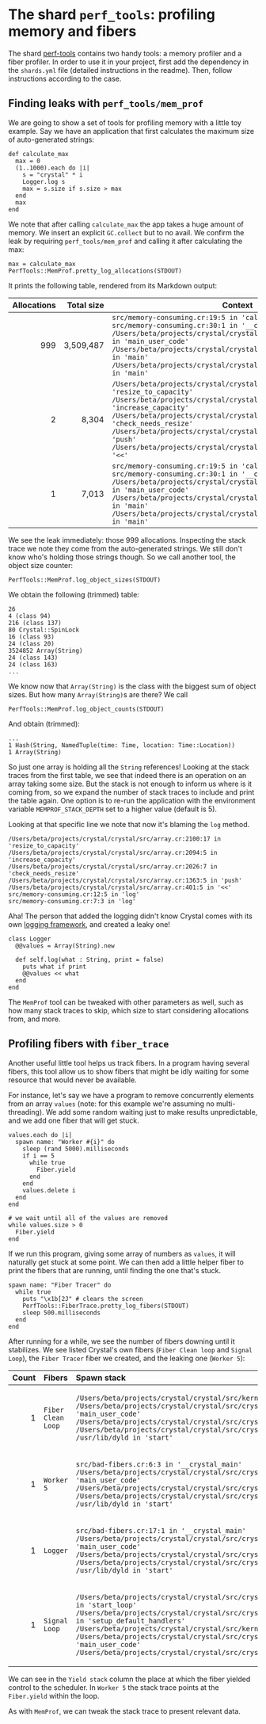 # The shard `perf_tools`: profiling memory and fibers

The shard [perf-tools](https://github.com/crystal-lang/perf-tools) contains two handy tools: a memory profiler and a fiber profiler. In order to use it in your project, first add the dependency in the `shards.yml` file (detailed instructions in the readme). Then, follow instructions according to the case.

## Finding leaks with `perf_tools/mem_prof`

We are going to show a set of tools for profiling memory with a little toy example. Say we have an application that first calculates the maximum size of auto-generated strings:

```crystal
def calculate_max
  max = 0
  (1..1000).each do |i|
    s = "crystal" * i
    Logger.log s
    max = s.size if s.size > max
  end
  max
end
```

We note that after calling `calculate_max` the app takes a huge amount of memory. We insert an explicit `GC.collect` but to no avail. We confirm the leak by requiring `perf_tools/mem_prof` and calling it after calculating the max:

```crystal
max = calculate_max
PerfTools::MemProf.pretty_log_allocations(STDOUT)
```

It prints the following table, rendered from its Markdown output:

| Allocations | Total size | Context |
|------------:|-----------:|---------|
| 999 | 3,509,487 | ` src/memory-consuming.cr:19:5 in 'calculate_max' `<br>` src/memory-consuming.cr:30:1 in '__crystal_main' `<br>` /Users/beta/projects/crystal/crystal/src/crystal/main.cr:129:5 in 'main_user_code' `<br>` /Users/beta/projects/crystal/crystal/src/crystal/main.cr:115:7 in 'main' `<br>` /Users/beta/projects/crystal/crystal/src/crystal/main.cr:141:3 in 'main' ` |
|   2 |     8,304 | ` /Users/beta/projects/crystal/crystal/src/array.cr:2100:17 in 'resize_to_capacity' `<br>` /Users/beta/projects/crystal/crystal/src/array.cr:2094:5 in 'increase_capacity' `<br>` /Users/beta/projects/crystal/crystal/src/array.cr:2026:7 in 'check_needs_resize' `<br>` /Users/beta/projects/crystal/crystal/src/array.cr:1363:5 in 'push' `<br>` /Users/beta/projects/crystal/crystal/src/array.cr:401:5 in '<<' ` |
|   1 |     7,013 | ` src/memory-consuming.cr:19:5 in 'calculate_max' `<br>` src/memory-consuming.cr:30:1 in '__crystal_main' `<br>` /Users/beta/projects/crystal/crystal/src/crystal/main.cr:129:5 in 'main_user_code' `<br>` /Users/beta/projects/crystal/crystal/src/crystal/main.cr:115:7 in 'main' `<br>` /Users/beta/projects/crystal/crystal/src/crystal/main.cr:141:3 in 'main' ` |

We see the leak immediately: those 999 allocations. Inspecting the stack trace we note they come from the auto-generated strings. We still don't know who's holding those strings though. So we call another tool, the object size counter:

```crystal
PerfTools::MemProf.log_object_sizes(STDOUT)
```

We obtain the following (trimmed) table:

```text
26
4 (class 94)
216 (class 137)
80 Crystal::SpinLock
16 (class 93)
24 (class 20)
3524852 Array(String)
24 (class 143)
24 (class 163)
...
```

We know now that `Array(String)` is the class with the biggest sum of object sizes. But how many `Array(String)`s are there? We call

```crystal
PerfTools::MemProf.log_object_counts(STDOUT)
```

And obtain (trimmed):

```text
...
1 Hash(String, NamedTuple(time: Time, location: Time::Location))
1 Array(String)
```

So just one array is holding all the `String` references! Looking at the stack traces from the first table, we see that indeed there is an operation on an array taking some size. But the stack is not enough to inform us where is it coming from, so we expand the number of stack traces to include and print the table again. One option is to re-run the application with the environment variable `MEMPROF_STACK_DEPTH` set to a higher value (default is 5).

Looking at that specific line we note that now it's blaming the `log` method.

` /Users/beta/projects/crystal/crystal/src/array.cr:2100:17 in 'resize_to_capacity' `<br>` /Users/beta/projects/crystal/crystal/src/array.cr:2094:5 in 'increase_capacity' `<br>` /Users/beta/projects/crystal/crystal/src/array.cr:2026:7 in 'check_needs_resize' `<br>` /Users/beta/projects/crystal/crystal/src/array.cr:1363:5 in 'push' `<br>` /Users/beta/projects/crystal/crystal/src/array.cr:401:5 in '<<' `<br>` src/memory-consuming.cr:12:5 in 'log' `<br>` src/memory-consuming.cr:7:3 in 'log' `

Aha! The person that added the logging didn't know Crystal comes with its own [logging framework](https://crystal-lang.org/api/Log.html), and created a leaky one!

```crystal
class Logger
  @@values = Array(String).new

  def self.log(what : String, print = false)
    puts what if print
    @@values << what
  end
end
```

The `MemProf` tool can be tweaked with other parameters as well, such as how many stack traces to skip, which size to start considering allocations from, and more.

## Profiling fibers with `fiber_trace`

Another useful little tool helps us track fibers. In a program having several fibers, this tool allow us to show fibers that might be idly waiting for some resource that would never be available.

For instance, let's say we have a program to remove concurrently elements from an array `values` (note: for this example we're assuming no multi-threading). We add some random waiting just to make results unpredictable, and we add one fiber that will get stuck.

```crystal
values.each do |i|
  spawn name: "Worker #{i}" do
    sleep (rand 5000).milliseconds
    if i == 5
      while true
        Fiber.yield
      end
    end
    values.delete i
  end
end

# we wait until all of the values are removed
while values.size > 0
  Fiber.yield
end
```

If we run this program, giving some array of numbers as `values`, it will naturally get stuck at some point. We can then add a little helper fiber to print the fibers that are running, until finding the one that's stuck.

```crystal
spawn name: "Fiber Tracer" do
  while true
    puts "\x1b[2J" # clears the screen
    PerfTools::FiberTrace.pretty_log_fibers(STDOUT)
    sleep 500.milliseconds
  end
end
```

After running for a while, we see the number of fibers downing until it stabilizes. We see listed Crystal's own fibers (`Fiber Clean loop` and `Signal Loop`), the `Fiber Tracer` fiber we created, and the leaking one (`Worker 5`):

| Count | Fibers | Spawn stack | Yield stack |
|------:|:-------|:------------|:------------|
| 1 | ` Fiber Clean Loop ` | ` /Users/beta/projects/crystal/crystal/src/kernel.cr:552:1 in '__crystal_main' `<br>` /Users/beta/projects/crystal/crystal/src/crystal/main.cr:115:5 in 'main_user_code' `<br>` /Users/beta/projects/crystal/crystal/src/crystal/main.cr:101:7 in 'main' `<br>` /Users/beta/projects/crystal/crystal/src/crystal/main.cr:127:3 in 'main' `<br>` /usr/lib/dyld in 'start' ` | ` /Users/beta/projects/crystal/crystal/src/crystal/scheduler.cr:174:5 in 'sleep' `<br>` /Users/beta/projects/crystal/crystal/src/crystal/scheduler.cr:58:5 in 'sleep' `<br>` /Users/beta/projects/crystal/crystal/src/concurrent.cr:14:3 in 'sleep' `<br>` /Users/beta/projects/crystal/crystal/src/kernel.cr:552:1 in '->' `<br>` lib/perf_tools/src/perf_tools/fiber_trace.cr:193:3 in 'run' ` |
| 1 | ` Worker 5 ` | ` src/bad-fibers.cr:6:3 in '__crystal_main' `<br>` /Users/beta/projects/crystal/crystal/src/crystal/main.cr:115:5 in 'main_user_code' `<br>` /Users/beta/projects/crystal/crystal/src/crystal/main.cr:101:7 in 'main' `<br>` /Users/beta/projects/crystal/crystal/src/crystal/main.cr:127:3 in 'main' `<br>` /usr/lib/dyld in 'start' ` | ` /Users/beta/projects/crystal/crystal/src/crystal/scheduler.cr:174:5 in 'sleep' `<br>` /Users/beta/projects/crystal/crystal/src/crystal/scheduler.cr:179:5 in 'yield' `<br>` /Users/beta/projects/crystal/crystal/src/crystal/scheduler.cr:62:5 in 'yield' `<br>` /Users/beta/projects/crystal/crystal/src/fiber.cr:287:5 in 'yield' `<br>` src/bad-fibers.cr:10:9 in '->' ` |
| 1 | ` Logger ` | ` src/bad-fibers.cr:17:1 in '__crystal_main' `<br>` /Users/beta/projects/crystal/crystal/src/crystal/main.cr:115:5 in 'main_user_code' `<br>` /Users/beta/projects/crystal/crystal/src/crystal/main.cr:101:7 in 'main' `<br>` /Users/beta/projects/crystal/crystal/src/crystal/main.cr:127:3 in 'main' `<br>` /usr/lib/dyld in 'start' ` | ` /Users/beta/projects/crystal/crystal/src/crystal/scheduler.cr:174:5 in 'sleep' `<br>` /Users/beta/projects/crystal/crystal/src/crystal/scheduler.cr:58:5 in 'sleep' `<br>` /Users/beta/projects/crystal/crystal/src/concurrent.cr:22:3 in 'sleep' `<br>` src/bad-fibers.cr:21:5 in '->' `<br>` lib/perf_tools/src/perf_tools/fiber_trace.cr:193:3 in 'run' ` |
| 1 | ` Signal Loop ` | ` /Users/beta/projects/crystal/crystal/src/crystal/system/unix/signal.cr:60:5 in 'start_loop' `<br>` /Users/beta/projects/crystal/crystal/src/crystal/system/unix/signal.cr:163:5 in 'setup_default_handlers' `<br>` /Users/beta/projects/crystal/crystal/src/kernel.cr:552:1 in '__crystal_main' `<br>` /Users/beta/projects/crystal/crystal/src/crystal/main.cr:115:5 in 'main_user_code' `<br>` /Users/beta/projects/crystal/crystal/src/crystal/main.cr:101:7 in 'main' ` | ` /Users/beta/projects/crystal/crystal/src/crystal/scheduler.cr:50:5 in 'reschedule' `<br>` /Users/beta/projects/crystal/crystal/src/io/evented.cr:128:5 in 'wait_readable' `<br>` /Users/beta/projects/crystal/crystal/src/io/evented.cr:119:3 in 'wait_readable' `<br>` /Users/beta/projects/crystal/crystal/src/io/evented.cr:59:9 in 'unbuffered_read' `<br>` /Users/beta/projects/crystal/crystal/src/io/buffered.cr:261:5 in 'fill_buffer' ` |

We can see in the `Yield stack` column the place at which the fiber yielded control to the scheduler. In `Worker 5` the stack trace points at the `Fiber.yield` within the loop.

As with `MemProf`, we can tweak the stack trace to present relevant data.
